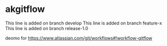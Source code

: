 akgitflow
=========

This line is added on branch develop
This line is added on branch feature-x
This line is added on branch release-1.0

deomo for https://www.atlassian.com/git/workflows#!workflow-gitflow
